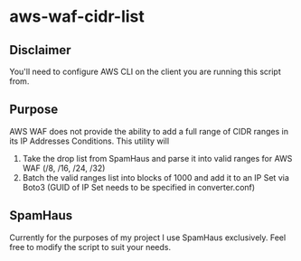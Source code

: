 # aws-waf-cidr-list

## Disclaimer

You'll need to configure AWS CLI on the client you are running this script from.

## Purpose

AWS WAF does not provide the ability to add a full range of CIDR ranges in its IP Addresses Conditions.  This utility will

1) Take the drop list from SpamHaus and parse it into valid ranges for AWS WAF (/8, /16, /24, /32)
2) Batch the valid ranges list into blocks of 1000 and add it to an IP Set via Boto3 (GUID of IP Set needs to be specified in converter.conf)

## SpamHaus

Currently for the purposes of my project I use SpamHaus exclusively.  Feel free to modify the script to suit your needs.
